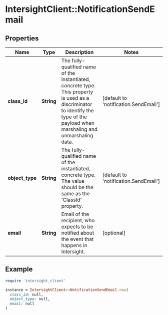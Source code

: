 # IntersightClient::NotificationSendEmail

## Properties

| Name | Type | Description | Notes |
| ---- | ---- | ----------- | ----- |
| **class_id** | **String** | The fully-qualified name of the instantiated, concrete type. This property is used as a discriminator to identify the type of the payload when marshaling and unmarshaling data. | [default to &#39;notification.SendEmail&#39;] |
| **object_type** | **String** | The fully-qualified name of the instantiated, concrete type. The value should be the same as the &#39;ClassId&#39; property. | [default to &#39;notification.SendEmail&#39;] |
| **email** | **String** | Email of the recipient, who expects to be notified about the event that happens in Intersight. | [optional] |

## Example

```ruby
require 'intersight_client'

instance = IntersightClient::NotificationSendEmail.new(
  class_id: null,
  object_type: null,
  email: null
)
```

